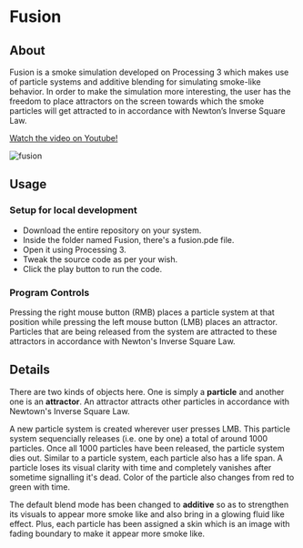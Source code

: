 # Fusion
## About
Fusion is a smoke simulation developed on Processing 3 which makes use of particle systems and additive blending for simulating smoke-like behavior. In order to make the simulation more interesting, the user has the freedom to place attractors on the screen towards which the smoke particles will get attracted to in accordance with Newton’s Inverse Square Law.

<a href="https://www.youtube.com/watch?v=L3Q1xFAgtJQ">Watch the video on Youtube!</a>

![fusion](https://user-images.githubusercontent.com/28980632/49060156-41248880-f232-11e8-80b1-d2e3a0bd72eb.png)


## Usage
### Setup for local development
 - Download the entire repository on your system. 
 - Inside the folder named Fusion, there's a fusion.pde file. 
 - Open it using Processing 3. 
 - Tweak the source code as per your wish.
 - Click the play button to run the code.
 
### Program Controls
Pressing the right mouse button (RMB) places a particle system at that position while pressing the left mouse button (LMB) places an attractor. Particles that are being released from the system are attracted to these attractors in accordance with Newton's Inverse Square Law.

## Details
There are two kinds of objects here. One is simply a **particle** and another one is an **attractor**. An attractor attracts other particles in accordance with Newtown's Inverse Square Law.

A new particle system is created wherever user presses LMB. This particle system sequencially releases (i.e. one by one) a total of around 1000 particles. Once all 1000 particles have been released, the particle system dies out. Similar to a particle system, each particle also has a life span. A particle loses its visual clarity with time and completely vanishes after sometime signalling it's dead. Color of the particle also changes from red to green with time.

The default blend mode has been changed to **additive** so as to strengthen its visuals to appear more smoke like and also bring in a glowing fluid like effect. Plus, each particle has been assigned a skin which is an image with fading boundary to make it appear more smoke like.
